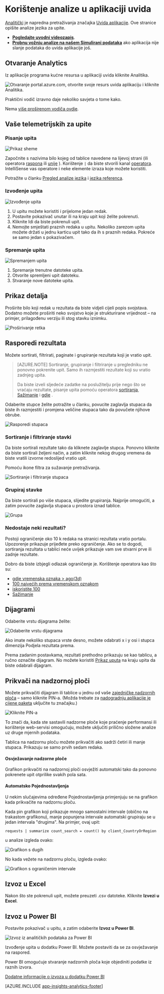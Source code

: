 <properties 
    pageTitle="Pomoću analize – alat za napredno pretraživanje aplikacije uvida | Microsoft Azure" 
    description="Korištenje analize, alat za napredno pretraživanje dijagnostičkih uvida aplikacije. " 
    services="application-insights" 
    documentationCenter=""
    authors="danhadari" 
    manager="douge"/>

<tags 
    ms.service="application-insights" 
    ms.workload="tbd" 
    ms.tgt_pltfrm="ibiza" 
    ms.devlang="na" 
    ms.topic="article" 
    ms.date="10/21/2016" 
    ms.author="awills"/>


# <a name="using-analytics-in-application-insights"></a>Korištenje analize u aplikaciji uvida


[Analitički](app-insights-analytics.md) je napredna pretraživanja značajka [Uvida aplikacije](app-insights-overview.md). Ove stranice opišite analize jezika za upite.

* **[Pogledajte uvodni videozapis](https://applicationanalytics-media.azureedge.net/home_page_video.mp4)**.
* **[Probnu vožnju analize na našem Simulirani podataka](https://analytics.applicationinsights.io/demo)** ako aplikacija nije slanje podataka do uvida aplikacije još.

## <a name="open-analytics"></a>Otvaranje Analytics

Iz aplikacije programa kućne resursa u aplikaciji uvida kliknite Analitika.

![Otvaranje portal.azure.com, otvorite svoje resurs uvida aplikaciju i kliknite Analitika.](./media/app-insights-analytics-using/001.png)

Praktični vodič izravno daje nekoliko savjeta o tome kako.

Nema [više proširenom vodiča ovdje](app-insights-analytics-tour.md).

## <a name="query-your-telemetry"></a>Vaše telemetrijskih za upite

### <a name="write-a-query"></a>Pisanje upita

![Prikaz sheme](./media/app-insights-analytics-using/150.png)

Započnite s nazivima bilo kojeg od tablice navedene na lijevoj strani (ili operatora [raspona](app-insights-analytics-reference.md#range-operator) ili [unije](app-insights-analytics-reference.md#union-operator) ). Korištenje `|` da biste stvorili kanal [operatora](app-insights-analytics-reference.md#queries-and-operators). IntelliSense vas operatore i neke elemente izraza koje možete koristiti.

Potražite u članku [Pregled analize jezika](app-insights-analytics-tour.md) i [jezika referenca](app-insights-analytics-reference.md).

### <a name="run-a-query"></a>Izvođenje upita

![Izvođenje upita](./media/app-insights-analytics-using/130.png)

1. U upitu možete koristiti i prijelome jedan redak.
2. Postavite pokazivač unutar ili na kraju upit koji želite pokrenuti.
3. Kliknite Idi da biste pokrenuli upit.
4. Nemojte smještati praznih redaka u upitu. Nekoliko zarezom upita možete držati u jednu karticu upit tako da ih s praznih redaka. Pokreće se samo jedan s pokazivačem.

### <a name="save-a-query"></a>Spremanje upita

![Spremanjem upita](./media/app-insights-analytics-using/140.png)

1. Spremanje trenutne datoteke upita.
2. Otvorite spremljeni upit datoteku.
3. Stvaranje nove datoteke upita.


## <a name="see-the-details"></a>Prikaz detalja

Proširite bilo koji redak u rezultata da biste vidjeli cijeli popis svojstava. Dodatno možete proširiti neko svojstvo koje je strukturirane vrijednost – na primjer, prilagođenu verziju ili stog stavku iznimku.

![Proširivanje retka](./media/app-insights-analytics-using/070.png)

 

## <a name="arrange-the-results"></a>Rasporedi rezultata

Možete sortirati, filtrirati, paginate i grupiranje rezultata koji je vratio upit.

> [AZURE.NOTE] Sortiranje, grupiranje i filtriranje u pregledniku ne ponovno pokrenite upit. Samo ih razmjestiti rezultate koji su vratio zadnjeg upita. 
> 
> Da biste izveli sljedeće zadatke na poslužitelju prije nego što se vraćaju rezultate, pisanje upita pomoću operatora [sortiranja](app-insights-analytics-reference.md#sort-operator), [Sažimanje](app-insights-analytics-reference.md#summarize-operator) i [gdje](app-insights-analytics-reference.md#where-operator) .

Odaberite stupce želite potražite u članku, povucite zaglavlja stupaca da biste ih razmjestiti i promjena veličine stupaca tako da povučete njihove obrube.

![Rasporedi stupaca](./media/app-insights-analytics-using/030.png)

### <a name="sort-and-filter-items"></a>Sortiranje i filtriranje stavki

Da biste sortirali rezultate tako da kliknete zaglavlje stupca. Ponovno kliknite da biste sortirali željeni način, a zatim kliknite nekog drugog vremena da biste vratili izvorne redoslijed vratio upit.

Pomoću ikone filtra za sužavanje pretraživanja.

![Sortiranje i filtriranje stupaca](./media/app-insights-analytics-using/040.png)



### <a name="group-items"></a>Grupiraj stavke

Da biste sortirali po više stupaca, slijedite grupiranja. Najprije omogućiti, a zatim povucite zaglavlja stupaca u prostora iznad tablice.

![Grupa](./media/app-insights-analytics-using/060.png)



### <a name="missing-some-results"></a>Nedostaje neki rezultati?

Postoji ograničenje oko 10 k redaka na stranici rezultata vratio portalu. Upozorenje prikazuje prijeđete preko ograničenje. Ako se to dogodi, sortiranja rezultata u tablici neće uvijek prikazuje vam sve stvarni prve ili zadnje rezultate. 

Dobro da biste izbjegli odlazak ograničenje je. Korištenje operatora kao što su:

* [gdje vremenska oznaka > ago(3d)](app-insights-analytics-reference.md#where-operator)
* [100 najvećih prema vremenskom oznakom](app-insights-analytics-reference.md#top-operator) 
* [iskoristite 100](app-insights-analytics-reference.md#take-operator)
* [Sažimanje](app-insights-analytics-reference.md#summarize-operator) 



## <a name="diagrams"></a>Dijagrami

Odaberite vrstu dijagrama želite:

![Odaberite vrstu dijagrama](./media/app-insights-analytics-using/230.png)

Ako imate nekoliko stupaca vrste desno, možete odabrati x i y osi i stupca dimenzija Podjela rezultata prema.

Prema zadanim postavkama, rezultati prethodno prikazuju se kao tablicu, a ručno označite dijagram. No možete koristiti [Prikaz uputa](app-insights-analytics-reference.md#render-directive) na kraju upita da biste odabrali dijagram.

## <a name="pin-to-dashboard"></a>Prikvači na nadzornoj ploči

Možete prikvačiti dijagram ili tablice u jednu od vaše [zajedničke nadzornih ploča](app-insights-dashboards.md) – samo kliknite PIN-a. (Možda trebate za [nadogradnju aplikacije je cijene paketa](app-insights-pricing.md) uključite tu značajku.) 

![Kliknite PIN-a](./media/app-insights-analytics-using/pin-01.png)

To znači da, kada ste sastavili nadzorne ploče koje praćenje performansi ili korištenje web-servisi omogućuju, možete uključiti prilično složene analize uz druge mjernih podataka. 

Tablica na nadzornu ploču možete prikvačiti ako sadrži četiri ili manje stupaca. Prikazuju se samo prvih sedam redaka.


#### <a name="dashboard-refresh"></a>Osvježavanje nadzorne ploče

Grafikon prikvačiti na nadzornoj ploči osvježiti automatski tako da ponovno pokrenete upit otprilike svakih pola sata.

#### <a name="automatic-simplifications"></a>Automatsko Pojednostavljenja

U nekim slučajevima određene Pojednostavljenja primjenjuju se na grafikon kada prikvačite na nadzornu ploču.

Kada pin grafikon koji prikazuje mnogo samostalni intervale (obično na trakastom grafikonu), manje popunjena intervale automatski grupiraju se u jedan intervala "drugima". Na primjer, ovaj upit:

    requests | summarize count_search = count() by client_CountryOrRegion

u analize izgleda ovako:


![Grafikon s dugih](./media/app-insights-analytics-using/pin-07.png)

No kada vežete na nadzornu ploču, izgleda ovako:


![Grafikon s ograničenim intervale](./media/app-insights-analytics-using/pin-08.png)




## <a name="export-to-excel"></a>Izvoz u Excel

Nakon što ste pokrenuli upit, možete preuzeti .csv datoteke. Kliknite **Izvezi u Excel**.

## <a name="export-to-power-bi"></a>Izvoz u Power BI

Postavite pokazivač u upitu, a zatim odaberite **Izvoz u Power BI**.

![Izvoz iz analitičkih podataka za Power BI](./media/app-insights-analytics-using/240.png)

Izvođenje upita u dodatku Power BI. Možete postaviti da se za osvježavanje na raspored.

Power BI omogućuje stvaranje nadzornih ploča koje objediniti podatke iz raznih izvora.


[Dodatne informacije o izvoza u dodatku Power BI](app-insights-export-power-bi.md)



[AZURE.INCLUDE [app-insights-analytics-footer](../../includes/app-insights-analytics-footer.md)]


